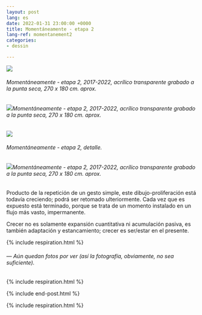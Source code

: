 ```yaml
---
layout: post
lang: es
date: 2022-01-31 23:00:00 +0000
title: Momentáneamente - etapa 2
lang-ref: momentanement2
categories:
- dessin

---
```

![](/mepierdoparaver/imgs/momentaneamente-etapa-2-2017-2022-19-up.jpg)

###### _Momentáneamente - etapa 2_, 2017-2022, acrílico transparente grabado a la punta seca, 270 x 180 cm. aprox.

###### ![](/mepierdoparaver/imgs/momentaneamente-etapa-2-2017-2022-23-up.jpg)_Momentáneamente - etapa 2_, 2017-2022, acrílico transparente grabado a la punta seca, 270 x 180 cm. aprox.

![](/mepierdoparaver/imgs/momentaneamente-etapa-2-2017-2022-9_-up.jpg)

###### _Momentáneamente - etapa 2_, detalle.

###### ![](/mepierdoparaver/imgs/momentaneamente-etapa-2-2017-2022-24-up.jpg)_Momentáneamente - etapa 2_, 2017-2022, acrílico transparente grabado a la punta seca, 270 x 180 cm. aprox.

Producto de la repetición de un gesto simple, este dibujo-proliferación está todavía creciendo; podrá ser retomado ulteriormente. Cada vez que es expuesto está terminado, porque se trata de un momento instalado en un flujo más vasto, impermanente.

Crecer no es solamente expansión cuantitativa ni acumulación pasiva, es también adaptación y estancamiento; crecer es ser/estar en el presente.

{% include respiration.html %}

###### _— Aún quedan fotos por ver (así la fotografía, obviamente, no sea suficiente)._

{% include respiration.html %}

{% include end-post.html %}

{% include respiration.html %}